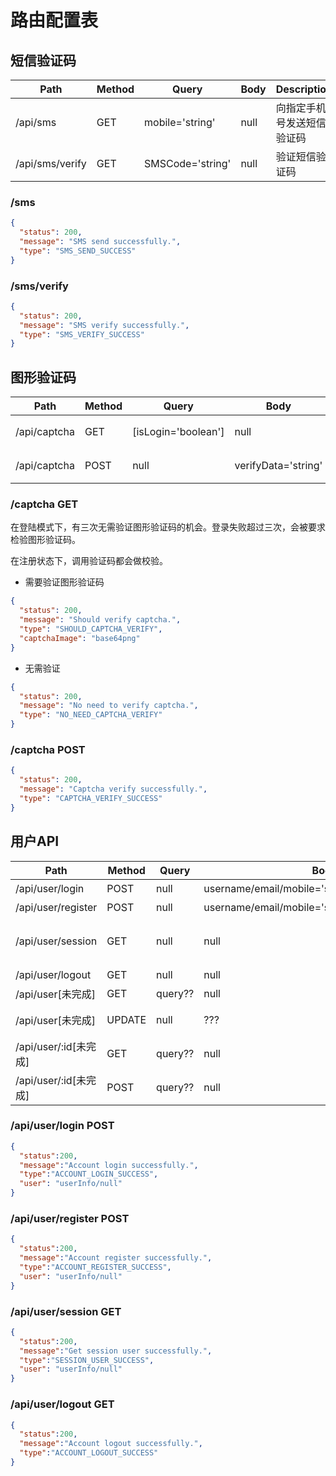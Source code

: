 # 路由配置表

## 短信验证码

| Path | Method | Query | Body | Description |
|---|---|---|---|---|
| /api/sms | GET | mobile='string' | null | 向指定手机号发送短信验证码 |
| /api/sms/verify | GET | SMSCode='string' | null | 验证短信验证码 |

### /sms

```json
{
  "status": 200,
  "message": "SMS send successfully.",
  "type": "SMS_SEND_SUCCESS"
}
```

### /sms/verify

```json
{
  "status": 200,
  "message": "SMS verify successfully.",
  "type": "SMS_VERIFY_SUCCESS"
}
```

## 图形验证码

| Path | Method | Query | Body | Description |
|---|---|---|---|---|
| /api/captcha | GET | [isLogin='boolean'] | null | 请求图形验证码 |
| /api/captcha | POST | null | verifyData='string' | 验证图形验证码 |

### /captcha GET

在登陆模式下，有三次无需验证图形验证码的机会。登录失败超过三次，会被要求检验图形验证码。

在注册状态下，调用验证码都会做校验。

- 需要验证图形验证码
```json
{
  "status": 200,
  "message": "Should verify captcha.",
  "type": "SHOULD_CAPTCHA_VERIFY",
  "captchaImage": "base64png"
}
```
- 无需验证
```json
{
  "status": 200,
  "message": "No need to verify captcha.",
  "type": "NO_NEED_CAPTCHA_VERIFY"
}
```

### /captcha POST

```json
{
  "status": 200,
  "message": "Captcha verify successfully.",
  "type": "CAPTCHA_VERIFY_SUCCESS"
}
```

## 用户API

| Path | Method | Query | Body | Description |
|---|---|---|---|---|
| /api/user/login | POST | null | username/email/mobile='string'&password='string' | 用户登录 |
| /api/user/register | POST | null | username/email/mobile='string'&password='string' | 用户注册 |
| /api/user/session | GET | null | null | 获取session登录用户信息 |
| /api/user/logout | GET | null | null | 用户登出 |
| /api/user[未完成] | GET | query?? | null | 用户搜索 |
| /api/user[未完成] | UPDATE | null | ??? | 更新用户资料 |
| /api/user/:id[未完成] | GET | query?? | null | 获取某用户资料 |
| /api/user/:id[未完成] | POST | query?? | null | 对指定用户编辑昵称 |

### /api/user/login POST

```json
{
  "status":200,
  "message":"Account login successfully.",
  "type":"ACCOUNT_LOGIN_SUCCESS",
  "user": "userInfo/null"
}
```

### /api/user/register POST

```json
{
  "status":200,
  "message":"Account register successfully.",
  "type":"ACCOUNT_REGISTER_SUCCESS",
  "user": "userInfo/null"
}
```

### /api/user/session GET

```json
{
  "status":200,
  "message":"Get session user successfully.",
  "type":"SESSION_USER_SUCCESS",
  "user": "userInfo/null"
}
```

### /api/user/logout GET

```json
{
  "status":200,
  "message":"Account logout successfully.",
  "type":"ACCOUNT_LOGOUT_SUCCESS"
}
```